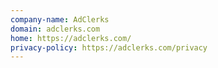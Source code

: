 ```yaml
---
company-name: AdClerks
domain: adclerks.com
home: https://adclerks.com/
privacy-policy: https://adclerks.com/privacy
---
```




